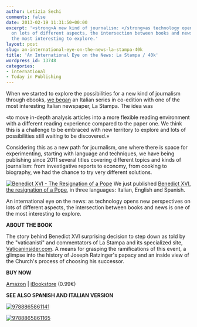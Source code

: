 ```yaml
---
author: Letizia Sechi
comments: false
date: 2013-02-19 11:31:50+00:00
excerpt: '<strong>A new kind of journalism: </strong>as technology opens new perspectives
  on lots of different aspects, the intersection between books and news is one of
  the most interesting to explore.'
layout: post
slug: an-international-eye-on-the-news-la-stampa-40k
title: 'An International Eye on the News: La Stampa / 40k'
wordpress_id: 13748
categories:
- international
- Today in Publishing
---
```


When we started to explore the possibilities for a new kind of journalism through ebooks, [we began](http://www.40kbooks.com/?p=12800) an Italian series in co-edition with one of the most interesting Italian newspaper, La Stampa. The idea was

«to move in-depth analysis articles into a more flexible reading environment with a different reading experience compared to the paper one. We think this is a challenge to be embraced with new territory to explore and lots of possibilities still waiting to be discovered.»

Considering this as a new path for journalism, one where there is space for experimenting, starting with language and techniques, we have being publishing since 2011 several titles covering different topics and kinds of journalism: from investigative reports to economy, from cooking to biography, we had the chance to try very different solutions.

[![Benedict XVI - The Resignation of a Pope](http://www.40kbooks.com/wp-content/uploads/9788865861158.jpeg)](http://www.amazon.com/dp/B00BGBL524) We just published [Benedict XVI, the resignation of a Pope](http://www.amazon.com/dp/B00BGBL524), in three languages: Italian, English and Spanish.

An international eye on the news: as technology opens new perspectives on lots of different aspects, the intersection between books and news is one of the most interesting to explore.

**ABOUT THE BOOK**

The story behind Benedict XVI surprising decision to step down as told by the "vaticanisti" and commentators of La Stampa and its specialized site, [Vaticaninsider.com](http://vaticaninsider.lastampa.it/en/). A means for grasping the ramifications of this event, a glimpse into the history of Joseph Ratzinger's papacy and an inside view of the Church's process of choosing his successor.

**BUY NOW**

[Amazon](http://www.amazon.com/dp/B00BGBL524) | [iBookstore](https://itunes.apple.com/it/book/benedict-xvi-resignation-pope/id604820430?mt=11) (0.99€)

**SEE ALSO SPANISH AND ITALIAN VERSION**








[![9788865861141](http://www.40kbooks.com/wp-content/uploads/9788865861141.jpeg)](http://www.amazon.it/dp/B00BFU055Y)


[![9788865861165](http://www.40kbooks.com/wp-content/uploads/9788865861165.jpeg)](http://www.amazon.es/dp/B00BGBL51K)



